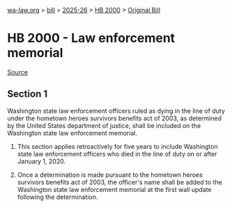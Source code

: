 [wa-law.org](/) > [bill](/bill/) > [2025-26](/bill/2025-26/) > [HB 2000](/bill/2025-26/hb/2000/) > [Original Bill](/bill/2025-26/hb/2000/1/)

# HB 2000 - Law enforcement memorial

[Source](http://lawfilesext.leg.wa.gov/biennium/2025-26/Pdf/Bills/House%20Bills/2000.pdf)

## Section 1
Washington state law enforcement officers ruled as dying in the line of duty under the hometown heroes survivors benefits act of 2003, as determined by the United States department of justice, shall be included on the Washington state law enforcement memorial.

1. This section applies retroactively for five years to include Washington state law enforcement officers who died in the line of duty on or after January 1, 2020.

2. Once a determination is made pursuant to the hometown heroes survivors benefits act of 2003, the officer's name shall be added to the Washington state law enforcement memorial at the first wall update following the determination.
